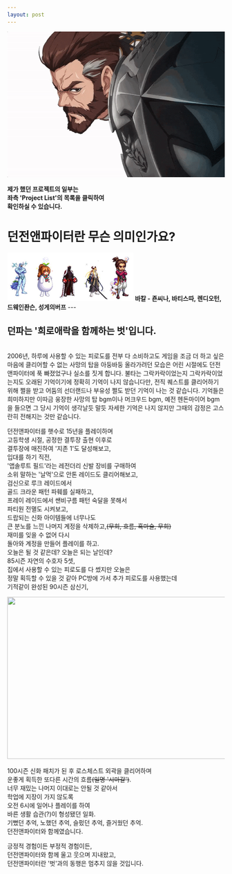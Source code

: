 ```yaml
---
layout: post
---
```

<img src="/images/fulls/me.gif" style="width:600px; height:337px;">  

**제가 했던 프로젝트의 일부는**  
**좌측 'Project List'의 목록을 클릭하여**  
**확인하실 수 있습니다.**  

# 던전앤파이터란 무슨 의미인가요?

<img src="/images/fulls/adven.jpg" style="width:292px; height:111px;">  
<strong>바칼 - 죤씨나, 바티스따, 렌디오턴, 드웨인좐슨, 성게의버프</strong>
---

## 던파는 '희로애락을 함께하는 벗'입니다.<br/>
<br/>
2006년, 하루에 사용할 수 있는 피로도를  
전부 다 소비하고도 게임을 조금 더 하고 싶은 마음에  
클리어할 수 없는 사망의 탑을 아둥바둥 올라가려던 모습은  
어린 시절에도 던전앤파이터에 푹 빠졌었구나 실소를 짓게 합니다.  
불타는 그락카락이었는지 그락카락이었는지도  
오래된 기억이기에 정확히 기억이 나지 않습니다만,  
전직 퀘스트를 클리어하기 위해 쩔을 받고 어둠의 선더랜드나  
부유성 쩔도 받던 기억이 나는 것 같습니다.  
기억들은 희미하지만 이따금 웅장한 사망의 탑 bgm이나  
머크우드 bgm, 예전 헨돈마이어 bgm을 들으면  
그 당시 기억이 생각날듯 말듯 자세한 기억은 나지 않지만  
그때의 감정은 고스란히 전해지는 것만 같습니다.  

던전앤파이터를 햇수로 15년을 플레이하며    
고등학생 시절, 공정한 결투장 출현 이후로  
결투장에 매진하여 '지존 1'도 달성해보고,  
입대를 하기 직전,  
'앱솔루트 필드'라는 레전더리 신발 장비를 구매하여  
소위 말하는 '날먹'으로 안톤 레이드도 클리어해보고,  
검신으로 루크 레이드에서  
골드 크라운 패턴 파훼를 실패하고,  
프레이 레이드에서 쌘비구름 패턴 숙달을 못해서  
파티원 전멸도 시켜보고,  
드랍되는 신화 아이템들에 너무나도  
큰 분노를 느낀 나머지 계정을 삭제하고,~~(무희, 흐름, 흑마술, 무희)~~  
재미를 잊을 수 없어 다시  
돌아와 계정을 만들어 플레이를 하고.  
오늘은 될 것 같은데? 오늘은 되는 날인데?  
85시즌 자연의 수호자 5셋,  
집에서 사용할 수 있는 피로도를 다 썼지만 오늘은  
정말 획득할 수 있을 것 같아 PC방에 가서 추가 피로도를 사용했는데  
기적같이 완성된 90시즌 삼신기,  

<img src="/images/fulls/myth.gif" style="width:600px; height:375px;">

100시즌 신화 패치가 된 후 로스체스트 외곽을 클리어하며  
운좋게 획득한 또다른 시간의 흐름~~(일명 '시마갈')~~.  
너무 재밌는 나머지 이대로는 안될 것 같아서  
학업에 지장이 가지 않도록  
오전 6시에 일어나 플레이를 하여  
바른 생활 습관(?)이 형성됐던 일화.  
기뻤던 추억, 노했던 추억, 슬펐던 추억, 즐거웠던 추억.  
던전앤파이터와 함께였습니다.  

긍정적 경험이든 부정적 경험이든,  
던전앤파이터와 함께 울고 웃으며 지내왔고,  
던전앤파이터란 '벗'과의 동행은 멈추지 않을 것입니다.  
